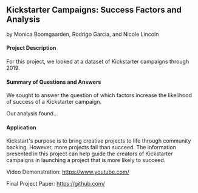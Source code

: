 ## Kickstarter Campaigns: Success Factors and Analysis  
by Monica Boomgaarden, Rodrigo Garcia, and Nicole Lincoln

#### Project Description
For this project, we looked at a dataset of Kickstarter campaigns through 2019.

#### Summary of Questions and Answers 
We sought to answer the question of which factors increase the likelihood of success of a Kickstarter campaign.   

Our analysis found... 


#### Application 
Kickstart's purpose is to bring creative projects to life through community backing. However, more projects fail than succeed. The information 
presented in this project can help guide the creators of Kickstarter campaigns in launching a project that is more likely to succeed. 


Video Demonstration: <https://www.youtube.com/>

Final Project Paper: <https://github.com/>
